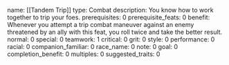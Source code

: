 name: [[Tandem Trip]]
type: Combat
description: You know how to work together to trip your foes.
prerequisites: 0
prerequisite_feats: 0
benefit: Whenever you attempt a trip combat maneuver against an enemy threatened by an ally with this feat, you roll twice and take the better result.
normal: 0
special: 0
teamwork: 1
critical: 0
grit: 0
style: 0
performance: 0
racial: 0
companion_familiar: 0
race_name: 0
note: 0
goal: 0
completion_benefit: 0
multiples: 0
suggested_traits: 0
